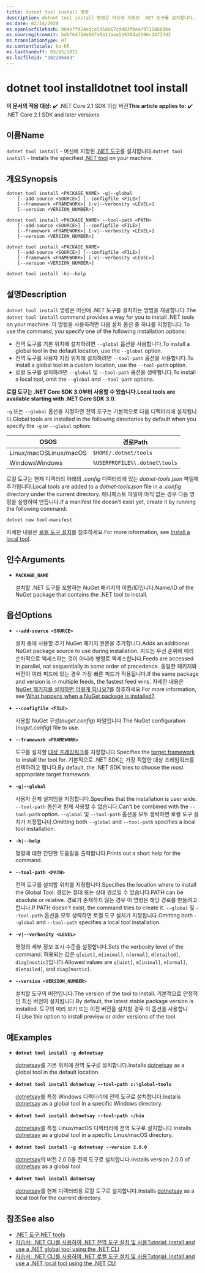 ```yaml
---
title: dotnet tool install 명령
description: dotnet tool install 명령은 머신에 지정된 .NET 도구를 설치합니다.
ms.date: 02/14/2020
ms.openlocfilehash: b04e7fd24edce5d5da67cdd83fbea797118689b4
ms.sourcegitcommit: bdbf6472de867a0a11aaa5b9384a2506c24f27d2
ms.translationtype: HT
ms.contentlocale: ko-KR
ms.lasthandoff: 03/05/2021
ms.locfileid: "102206483"
---
```

# <a name="dotnet-tool-install"></a><span data-ttu-id="90bb4-103">dotnet tool install</span><span class="sxs-lookup"><span data-stu-id="90bb4-103">dotnet tool install</span></span>

<span data-ttu-id="90bb4-104">**이 문서의 적용 대상:**  ✔️ .NET Core 2.1 SDK 이상 버전</span><span class="sxs-lookup"><span data-stu-id="90bb4-104">**This article applies to:** ✔️ .NET Core 2.1 SDK and later versions</span></span>

## <a name="name"></a><span data-ttu-id="90bb4-105">이름</span><span class="sxs-lookup"><span data-stu-id="90bb4-105">Name</span></span>

<span data-ttu-id="90bb4-106">`dotnet tool install` - 머신에 지정된 [.NET 도구](global-tools.md)를 설치합니다.</span><span class="sxs-lookup"><span data-stu-id="90bb4-106">`dotnet tool install` - Installs the specified [.NET tool](global-tools.md) on your machine.</span></span>

## <a name="synopsis"></a><span data-ttu-id="90bb4-107">개요</span><span class="sxs-lookup"><span data-stu-id="90bb4-107">Synopsis</span></span>

```dotnetcli
dotnet tool install <PACKAGE_NAME> -g|--global
    [--add-source <SOURCE>] [--configfile <FILE>]
    [--framework <FRAMEWORK>] [-v|--verbosity <LEVEL>]
    [--version <VERSION_NUMBER>]

dotnet tool install <PACKAGE_NAME> --tool-path <PATH>
    [--add-source <SOURCE>] [--configfile <FILE>]
    [--framework <FRAMEWORK>] [-v|--verbosity <LEVEL>]
    [--version <VERSION_NUMBER>]

dotnet tool install <PACKAGE_NAME>
    [--add-source <SOURCE>] [--configfile <FILE>]
    [--framework <FRAMEWORK>] [-v|--verbosity <LEVEL>]
    [--version <VERSION_NUMBER>]

dotnet tool install -h|--help
```

## <a name="description"></a><span data-ttu-id="90bb4-108">설명</span><span class="sxs-lookup"><span data-stu-id="90bb4-108">Description</span></span>

<span data-ttu-id="90bb4-109">`dotnet tool install` 명령은 머신에 .NET 도구를 설치하는 방법을 제공합니다.</span><span class="sxs-lookup"><span data-stu-id="90bb4-109">The `dotnet tool install` command provides a way for you to install .NET tools on your machine.</span></span> <span data-ttu-id="90bb4-110">이 명령을 사용하려면 다음 설치 옵션 중 하나를 지정합니다.</span><span class="sxs-lookup"><span data-stu-id="90bb4-110">To use the command, you specify one of the following installation options:</span></span>

* <span data-ttu-id="90bb4-111">전역 도구를 기본 위치에 설치하려면 `--global` 옵션을 사용합니다.</span><span class="sxs-lookup"><span data-stu-id="90bb4-111">To install a global tool in the default location, use the `--global` option.</span></span>
* <span data-ttu-id="90bb4-112">전역 도구를 사용자 지정 위치에 설치하려면 `--tool-path` 옵션을 사용합니다.</span><span class="sxs-lookup"><span data-stu-id="90bb4-112">To install a global tool in a custom location,  use the `--tool-path` option.</span></span>
* <span data-ttu-id="90bb4-113">로컬 도구를 설치하려면 `--global` 및 `--tool-path` 옵션을 생략합니다.</span><span class="sxs-lookup"><span data-stu-id="90bb4-113">To install a local tool, omit the `--global` and `--tool-path` options.</span></span>

<span data-ttu-id="90bb4-114">**로컬 도구는 .NET Core SDK 3.0부터 사용할 수 있습니다.**</span><span class="sxs-lookup"><span data-stu-id="90bb4-114">**Local tools are available starting with .NET Core SDK 3.0.**</span></span>

<span data-ttu-id="90bb4-115">`-g` 또는 `--global` 옵션을 지정하면 전역 도구는 기본적으로 다음 디렉터리에 설치됩니다.</span><span class="sxs-lookup"><span data-stu-id="90bb4-115">Global tools are installed in the following directories by default when you specify the `-g` or `--global` option:</span></span>

| <span data-ttu-id="90bb4-116">OS</span><span class="sxs-lookup"><span data-stu-id="90bb4-116">OS</span></span>          | <span data-ttu-id="90bb4-117">경로</span><span class="sxs-lookup"><span data-stu-id="90bb4-117">Path</span></span>                          |
|-------------|-------------------------------|
| <span data-ttu-id="90bb4-118">Linux/macOS</span><span class="sxs-lookup"><span data-stu-id="90bb4-118">Linux/macOS</span></span> | `$HOME/.dotnet/tools`         |
| <span data-ttu-id="90bb4-119">Windows</span><span class="sxs-lookup"><span data-stu-id="90bb4-119">Windows</span></span>     | `%USERPROFILE%\.dotnet\tools` |

<span data-ttu-id="90bb4-120">로컬 도구는 현재 디렉터리 아래의 *.config* 디렉터리에 있는 *dotnet-tools.json* 파일에 추가됩니다.</span><span class="sxs-lookup"><span data-stu-id="90bb4-120">Local tools are added to a *dotnet-tools.json* file in a *.config* directory under the current directory.</span></span> <span data-ttu-id="90bb4-121">매니페스트 파일이 아직 없는 경우 다음 명령을 실행하여 만듭니다.</span><span class="sxs-lookup"><span data-stu-id="90bb4-121">If a manifest file doesn't exist yet, create it by running the following command:</span></span>

```dotnetcli
dotnet new tool-manifest
```

<span data-ttu-id="90bb4-122">자세한 내용은 [로컬 도구 설치](global-tools.md#install-a-local-tool)를 참조하세요.</span><span class="sxs-lookup"><span data-stu-id="90bb4-122">For more information, see [Install a local tool](global-tools.md#install-a-local-tool).</span></span>

## <a name="arguments"></a><span data-ttu-id="90bb4-123">인수</span><span class="sxs-lookup"><span data-stu-id="90bb4-123">Arguments</span></span>

- **`PACKAGE_NAME`**

  <span data-ttu-id="90bb4-124">설치할 .NET 도구를 포함하는 NuGet 패키지의 이름/ID입니다.</span><span class="sxs-lookup"><span data-stu-id="90bb4-124">Name/ID of the NuGet package that contains the .NET tool to install.</span></span>

## <a name="options"></a><span data-ttu-id="90bb4-125">옵션</span><span class="sxs-lookup"><span data-stu-id="90bb4-125">Options</span></span>

- **`--add-source <SOURCE>`**

  <span data-ttu-id="90bb4-126">설치 중에 사용할 추가 NuGet 패키지 원본을 추가합니다.</span><span class="sxs-lookup"><span data-stu-id="90bb4-126">Adds an additional NuGet package source to use during installation.</span></span> <span data-ttu-id="90bb4-127">피드는 우선 순위에 따라 순차적으로 액세스하는 것이 아니라 병렬로 액세스합니다.</span><span class="sxs-lookup"><span data-stu-id="90bb4-127">Feeds are accessed in parallel, not sequentially in some order of precedence.</span></span> <span data-ttu-id="90bb4-128">동일한 패키지와 버전이 여러 피드에 있는 경우 가장 빠른 피드가 적용됩니다.</span><span class="sxs-lookup"><span data-stu-id="90bb4-128">If the same package and version is in multiple feeds, the fastest feed wins.</span></span> <span data-ttu-id="90bb4-129">자세한 내용은 [NuGet 패키지를 설치하면 어떻게 되나요?](/nuget/concepts/package-installation-process)를 참조하세요.</span><span class="sxs-lookup"><span data-stu-id="90bb4-129">For more information, see [What happens when a NuGet package is installed?](/nuget/concepts/package-installation-process).</span></span>

- **`--configfile <FILE>`**

  <span data-ttu-id="90bb4-130">사용할 NuGet 구성(*nuget.config*) 파일입니다.</span><span class="sxs-lookup"><span data-stu-id="90bb4-130">The NuGet configuration (*nuget.config*) file to use.</span></span>

- **`--framework <FRAMEWORK>`**

  <span data-ttu-id="90bb4-131">도구를 설치할 [대상 프레임워크](../../standard/frameworks.md)를 지정합니다.</span><span class="sxs-lookup"><span data-stu-id="90bb4-131">Specifies the [target framework](../../standard/frameworks.md) to install the tool for.</span></span> <span data-ttu-id="90bb4-132">기본적으로 .NET SDK는 가장 적합한 대상 프레임워크를 선택하려고 합니다.</span><span class="sxs-lookup"><span data-stu-id="90bb4-132">By default, the .NET SDK tries to choose the most appropriate target framework.</span></span>

- **`-g|--global`**

  <span data-ttu-id="90bb4-133">사용자 전체 설치임을 지정합니다.</span><span class="sxs-lookup"><span data-stu-id="90bb4-133">Specifies that the installation is user wide.</span></span> <span data-ttu-id="90bb4-134">`--tool-path` 옵션과 함께 사용할 수 없습니다.</span><span class="sxs-lookup"><span data-stu-id="90bb4-134">Can't be combined with the `--tool-path` option.</span></span> <span data-ttu-id="90bb4-135">`--global` 및 `--tool-path` 옵션을 모두 생략하면 로컬 도구 설치가 지정됩니다.</span><span class="sxs-lookup"><span data-stu-id="90bb4-135">Omitting both `--global` and `--tool-path` specifies a local tool installation.</span></span>

- **`-h|--help`**

  <span data-ttu-id="90bb4-136">명령에 대한 간단한 도움말을 출력합니다.</span><span class="sxs-lookup"><span data-stu-id="90bb4-136">Prints out a short help for the command.</span></span>

- **`--tool-path <PATH>`**

  <span data-ttu-id="90bb4-137">전역 도구를 설치할 위치를 지정합니다.</span><span class="sxs-lookup"><span data-stu-id="90bb4-137">Specifies the location where to install the Global Tool.</span></span> <span data-ttu-id="90bb4-138">경로는 절대 또는 상대 경로일 수 있습니다.</span><span class="sxs-lookup"><span data-stu-id="90bb4-138">PATH can be absolute or relative.</span></span> <span data-ttu-id="90bb4-139">경로가 존재하지 않는 경우 이 명령은 해당 경로를 만들려고 합니다.</span><span class="sxs-lookup"><span data-stu-id="90bb4-139">If PATH doesn't exist, the command tries to create it.</span></span> <span data-ttu-id="90bb4-140">`--global` 및 `--tool-path` 옵션을 모두 생략하면 로컬 도구 설치가 지정됩니다.</span><span class="sxs-lookup"><span data-stu-id="90bb4-140">Omitting both `--global` and `--tool-path` specifies a local tool installation.</span></span>

- **`-v|--verbosity <LEVEL>`**

  <span data-ttu-id="90bb4-141">명령의 세부 정보 표시 수준을 설정합니다.</span><span class="sxs-lookup"><span data-stu-id="90bb4-141">Sets the verbosity level of the command.</span></span> <span data-ttu-id="90bb4-142">허용되는 값은 `q[uiet]`, `m[inimal]`, `n[ormal]`, `d[etailed]`, `diag[nostic]`입니다.</span><span class="sxs-lookup"><span data-stu-id="90bb4-142">Allowed values are `q[uiet]`, `m[inimal]`, `n[ormal]`, `d[etailed]`, and `diag[nostic]`.</span></span>

- **`--version <VERSION_NUMBER>`**

  <span data-ttu-id="90bb4-143">설치할 도구의 버전입니다.</span><span class="sxs-lookup"><span data-stu-id="90bb4-143">The version of the tool to install.</span></span> <span data-ttu-id="90bb4-144">기본적으로 안정적인 최신 버전이 설치됩니다.</span><span class="sxs-lookup"><span data-stu-id="90bb4-144">By default, the latest stable package version is installed.</span></span> <span data-ttu-id="90bb4-145">도구의 미리 보기 또는 이전 버전을 설치할 경우 이 옵션을 사용합니다.</span><span class="sxs-lookup"><span data-stu-id="90bb4-145">Use this option to install preview or older versions of the tool.</span></span>

## <a name="examples"></a><span data-ttu-id="90bb4-146">예</span><span class="sxs-lookup"><span data-stu-id="90bb4-146">Examples</span></span>

- **`dotnet tool install -g dotnetsay`**

  <span data-ttu-id="90bb4-147">[dotnetsay](https://www.nuget.org/packages/dotnetsay/)를 기본 위치에 전역 도구로 설치합니다.</span><span class="sxs-lookup"><span data-stu-id="90bb4-147">Installs [dotnetsay](https://www.nuget.org/packages/dotnetsay/) as a global tool in the default location.</span></span>

- **`dotnet tool install dotnetsay --tool-path c:\global-tools`**

  <span data-ttu-id="90bb4-148">[dotnetsay](https://www.nuget.org/packages/dotnetsay/)를 특정 Windows 디렉터리에 전역 도구로 설치합니다.</span><span class="sxs-lookup"><span data-stu-id="90bb4-148">Installs [dotnetsay](https://www.nuget.org/packages/dotnetsay/) as a global tool in a specific Windows directory.</span></span>

- **`dotnet tool install dotnetsay --tool-path ~/bin`**

  <span data-ttu-id="90bb4-149">[dotnetsay](https://www.nuget.org/packages/dotnetsay/)를 특정 Linux/macOS 디렉터리에 전역 도구로 설치합니다.</span><span class="sxs-lookup"><span data-stu-id="90bb4-149">Installs [dotnetsay](https://www.nuget.org/packages/dotnetsay/) as a global tool in a specific Linux/macOS directory.</span></span>

- **`dotnet tool install -g dotnetsay --version 2.0.0`**

  <span data-ttu-id="90bb4-150">[dotnetsay](https://www.nuget.org/packages/dotnetsay/)의 버전 2.0.0을 전역 도구로 설치합니다.</span><span class="sxs-lookup"><span data-stu-id="90bb4-150">Installs version 2.0.0 of [dotnetsay](https://www.nuget.org/packages/dotnetsay/) as a global tool.</span></span>

- **`dotnet tool install dotnetsay`**

  <span data-ttu-id="90bb4-151">[dotnetsay](https://www.nuget.org/packages/dotnetsay/)를 현재 디렉터리용 로컬 도구로 설치합니다.</span><span class="sxs-lookup"><span data-stu-id="90bb4-151">Installs [dotnetsay](https://www.nuget.org/packages/dotnetsay/) as a local tool for the current directory.</span></span>

## <a name="see-also"></a><span data-ttu-id="90bb4-152">참조</span><span class="sxs-lookup"><span data-stu-id="90bb4-152">See also</span></span>

- [<span data-ttu-id="90bb4-153">.NET 도구</span><span class="sxs-lookup"><span data-stu-id="90bb4-153">.NET tools</span></span>](global-tools.md)
- [<span data-ttu-id="90bb4-154">자습서: .NET CLI를 사용하여 .NET 전역 도구 설치 및 사용</span><span class="sxs-lookup"><span data-stu-id="90bb4-154">Tutorial: Install and use a .NET global tool using the .NET CLI</span></span>](global-tools-how-to-use.md)
- [<span data-ttu-id="90bb4-155">자습서: .NET CLI를 사용하여 .NET 로컬 도구 설치 및 사용</span><span class="sxs-lookup"><span data-stu-id="90bb4-155">Tutorial: Install and use a .NET local tool using the .NET CLI</span></span>](local-tools-how-to-use.md)
